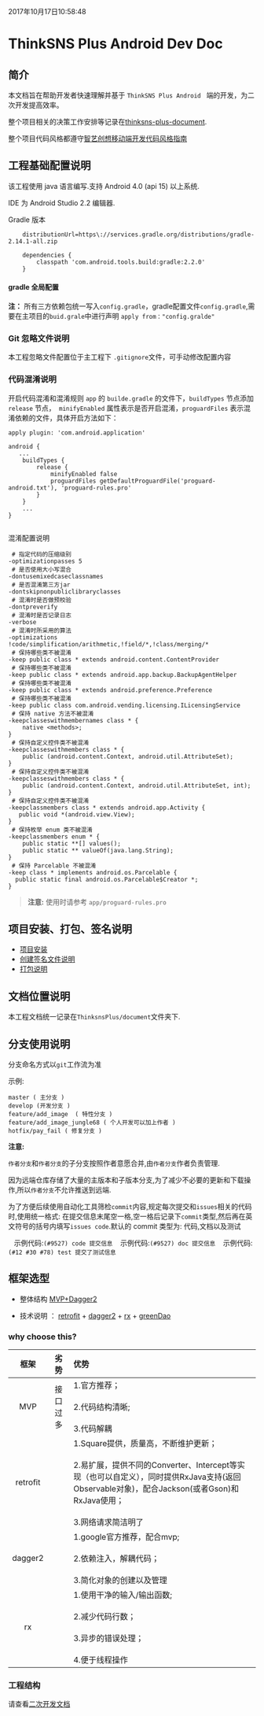 2017年10月17日10:58:48
# ThinkSNS Plus Android  Dev Doc

## 简介
本文档旨在帮助开发者快速理解并基于 `ThinkSNS Plus Android ` 端的开发，为二次开发提高效率。

整个项目相关的决策工作安排等记录在[thinksns-plus-document](https://github.com/zhiyicx/thinksns-plus-document).

整个项目代码风格都遵守[智艺创想移动端开发代码风格指南](https://github.com/zhiyicx/mobile-devices-code-style-guide)

## 工程基础配置说明

该工程使用 java 语言编写.支持 Android 4.0 (api 15) 以上系统.

IDE 为 Android Studio 2.2 编辑器.

Gradle 版本

```grovry
    distributionUrl=https\://services.gradle.org/distributions/gradle-2.14.1-all.zip

    dependencies {
        classpath 'com.android.tools.build:gradle:2.2.0'
    }
```
#### gradle 全局配置

**注：** 所有三方依赖包统一写入`config.gradle`，gradle配置文件`config.gradle`,需要在主项目的`buid.grale`中进行声明 `apply from："config.gralde"`

### Git 忽略文件说明

本工程忽略文件配置位于主工程下 `.gitignore`文件，可手动修改配置内容

### 代码混淆说明
开启代码混淆和混淆规则 `app` 的 `builde.gradle` 的文件下，`buildTypes` 节点添加 `release` 节点，` minifyEnabled` 属性表示是否开启混淆，`proguardFiles` 表示混淆依赖的文件，具体开启方法如下：
```
apply plugin: 'com.android.application'

android {
   ...
    buildTypes {
        release {
            minifyEnabled false
            proguardFiles getDefaultProguardFile('proguard-android.txt'), 'proguard-rules.pro'
        }
    }
    ...
}


```
混淆配置说明
```
 # 指定代码的压缩级别
-optimizationpasses 5
 # 是否使用大小写混合
-dontusemixedcaseclassnames
 # 是否混淆第三方jar
-dontskipnonpubliclibraryclasses
 # 混淆时是否做预校验
-dontpreverify
 # 混淆时是否记录日志
-verbose
 # 混淆时所采用的算法
-optimizations !code/simplification/arithmetic,!field/*,!class/merging/*
 # 保持哪些类不被混淆
-keep public class * extends android.content.ContentProvider
 # 保持哪些类不被混淆
-keep public class * extends android.app.backup.BackupAgentHelper
 # 保持哪些类不被混淆
-keep public class * extends android.preference.Preference
 # 保持哪些类不被混淆
-keep public class com.android.vending.licensing.ILicensingService
 # 保持 native 方法不被混淆
-keepclasseswithmembernames class * {
    native <methods>;
}
 # 保持自定义控件类不被混淆
-keepclasseswithmembers class * {
    public (android.content.Context, android.util.AttributeSet);
}
 # 保持自定义控件类不被混淆
-keepclasseswithmembers class * {
    public (android.content.Context, android.util.AttributeSet, int);
}
 # 保持自定义控件类不被混淆
-keepclassmembers class * extends android.app.Activity {
   public void *(android.view.View);
}
 # 保持枚举 enum 类不被混淆
-keepclassmembers enum * {
    public static **[] values();
    public static ** valueOf(java.lang.String);
}
 # 保持 Parcelable 不被混淆
-keep class * implements android.os.Parcelable {
  public static final android.os.Parcelable$Creator *;
}

```
> **注意:** 使用时请参考 `app/proguard-rules.pro`

## 项目安装、打包、签名说明
- [项目安装](document/tutorial/AndroidInstallDocTutorial.md)
- [创建签名文件说明](document/tutorial/AndroidCreateSignatureFileTutorial.md)
- [打包说明](document/tutorial/AndroidPackageTutorial.md)

## 文档位置说明

本工程文档统一记录在`ThinksnsPlus/document`文件夹下.

## 分支使用说明

分支命名方式以`git`工作流为准

示例:

```shell
master ( 主分支 )
develop (开发分支 )
feature/add_image  ( 特性分支 )
feature/add_image_jungle68 ( 个人开发可以加上作者 )
hotfix/pay_fail ( 修复分支 )

```

**注意:**

`作者分支`和`作者分支`的子分支按照作者意愿合并,由`作者分支`作者负责管理.

因为远端仓库存储了大量的主版本和子版本分支,为了减少不必要的更新和下载操作,所以`作者分支`不允许推送到远端.

为了方便后续使用自动化工具筛检`commit`内容,规定每次提交和`issues`相关的代码时,使用统一格式: 在提交信息末尾空一格,空一格后记录下`commit`类型,然后再在英文符号的括号内填写`issues code`.默认的 commit 类型为: 代码,文档以及测试

    示例代码:```(#9527) code 提交信息```
    示例代码:```(#9527) doc 提交信息```
    示例代码:```(#12 #30 #78) test 提交了测试信息```

## 框架选型

- 整体结构   [MVP+Dagger2](https://github.com/googlesamples/android-architecture/tree/todo-mvp-dagger/)

- 技术说明 ：  [retrofit](https://github.com/square/retrofit) + [dagger2](https://google.github.io/dagger/) + [rx](http://reactivex.io/) + [greenDao](https://github.com/greenrobot/greenDAO)


###   why choose this?


| 框架 | 劣势 | 优势 |
|:-------------:|:-------------:|:-------------|
|MVP|接口过多|1.官方推荐；<br><br>2.代码结构清晰;<br><br>3.代码解耦|
|retrofit||1.Square提供，质量高，不断维护更新；<br><br>2.易扩展，提供不同的Converter、Intercept等实现（也可以自定义），同时提供RxJava支持(返回Observable对象)，配合Jackson(或者Gson)和RxJava使用；<br><br>3.网络请求简洁明了
|dagger2||1.google官方推荐，配合mvp;<br><br>2.依赖注入，解耦代码；<br><br>3.简化对象的创建以及管理|
|rx||1.使用干净的输入/输出函数;<br><br>2.减少代码行数；<br><br>3.异步的错误处理；<br><br>4.便于线程操作|

### 工程结构

请查看[二次开发文档](document/tutorial/SecondaryDevelopmentTutorial.md)